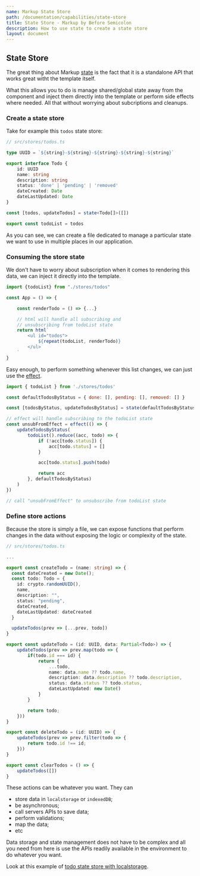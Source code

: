 ```yaml
---
name: Markup State Store
path: /documentation/capabilities/state-store
title: State Store - Markup by Before Semicolon
description: How to use state to create a state store
layout: document
---
```


## State Store

The great thing about Markup [state](../state/define-state.md) is the fact that it is a standalone API that works great witht the template itself.

What this allows you to do is manage shared/global state away from the component and inject them directly into the template or perform side effects where needed. All that without worrying about subcriptions and cleanups.

### Create a state store

Take for example this `todos` state store:

```typescript
// src/stores/todos.ts

type UUID = `${string}-${string}-${string}-${string}-${string}`

export interface Todo {
    id: UUID
    name: string
    description: string
    status: 'done' | 'pending' | 'removed'
    dateCreated: Date
    dateLastUpdated: Date
}

const [todos, updateTodos] = state<Todo[]>([])

export const todoList = todos
```

As you can see, we can create a file dedicated to manage a particular state we want to use in multiple places in our application.

### Consuming the store state

We don't have to worry about subscription when it comes to rendering this data, we can inject it directly into the template.

```javascript
import {todoList} from "./stores/todos"

const App = () => {

    const renderTodo = () => {...}

    // html will handle all subscribing and
    // unsubscribing from todoList state
    return html`
        <ul id="todos">
            ${repeat(todoList, renderTodo)}
        </ul>
    `
}
```

Easy enough, to perform something whenever this list changes, we can just use the [effect](../state/effect.md).

```javascript
import { todoList } from './stores/todos'

const defaultTodosByStatus = { done: [], pending: [], removed: [] }

const [todosByStatus, updateTodosByStatus] = state(defaultTodosByStatus)

// effect will handle subscribing to the todoList state
const unsubFromEffect = effect(() => {
    updateTodosByStatus(
        todoList().reduce((acc, todo) => {
            if (!acc[todo.status]) {
                acc[todo.status] = []
            }

            acc[todo.status].push(todo)

            return acc
        }, defaultTodosByStatus)
    )
})

// call "unsubFromEffect" to unsubscribe from todoList state
```

### Define store actions

Because the store is simply a file, we can expose functions that perform changes in the data without exposing the logic or complexity of the state.

```typescript
// src/stores/todos.ts

...

export const createTodo = (name: string) => {
  const dateCreated = new Date();
  const todo: Todo = {
    id: crypto.randomUUID(),
    name,
    description: "",
    status: "pending",
    dateCreated,
    dateLastUpdated: dateCreated
  }

  updateTodos(prev => [...prev, todo])
}

export const updateTodo = (id: UUID, data: Partial<Todo>) => {
    updateTodos(prev => prev.map(todo => {
        if(todo.id === id) {
            return {
                ...todo,
                name: data.name ?? todo.name,
                description: data.description ?? todo.description,
                status: data.status ?? todo.status,
                dateLastUpdated: new Date()
            }
        }

        return todo;
    }))
}

export const deleteTodo = (id: UUID) => {
    updateTodos(prev => prev.filter(todo => {
        return todo.id !== id;
    }))
}

export const clearTodos = () => {
    updateTodos([])
}
```

These actions can be whatever you want. They can

-   store data in `localstorage` or `indexedDB`;
-   be asynchronous;
-   call servers APIs to save data;
-   perform validations;
-   map the data;
-   etc

Data storage and state management does not have to be complex and all you need from here is use the APIs readily available in the environment to do whatever you want.

Look at this example of [todo state store with localstorage](https://stackblitz.com/edit/web-platform-lvonxr?file=index.html).
